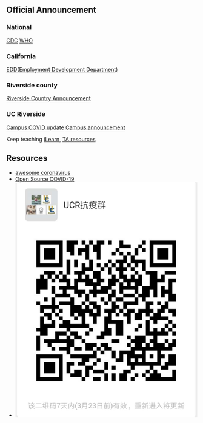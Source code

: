 
## Official Announcement

### National
[CDC](https://www.cdc.gov/coronavirus/2019-nCoV/index.html)
[WHO](https://www.who.int/emergencies/diseases/novel-coronavirus-2019)

### California
[EDD(Employment Development Department)](https://www.edd.ca.gov/about_edd/coronavirus-2019.htm)

### Riverside county
[Riverside Country Announcement](https://www.rivcoph.org/coronavirus)


### UC Riverside

[Campus COVID update](https://ehs.ucr.edu/coronavirus) [Campus announcement](https://insideucr.ucr.edu/announcements)

Keep teaching
[iLearn](https://keepteaching.ucr.edu/ilearn),
[TA resources](https://keepteaching.ucr.edu/ta-resources)

## Resources
* [awesome coronavirus](https://github.com/soroushchehresa/awesome-coronavirus)
* [Open Source COVID-19](https://weileizeng.github.io/Open-Source-COVID-19/)
* ![UCR抗疫群](ucr-covid)
